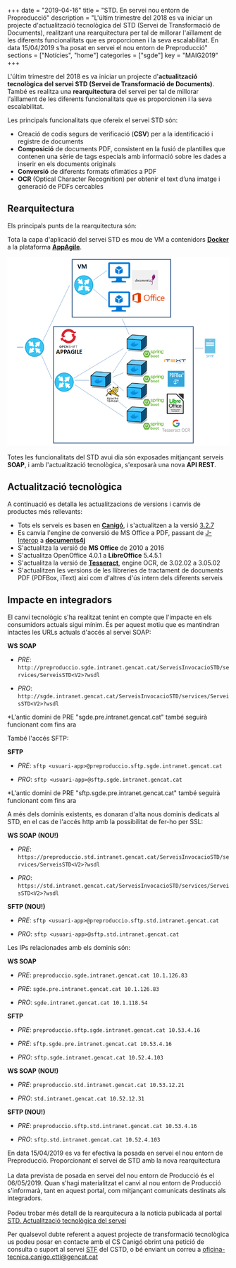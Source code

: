 +++
date        = "2019-04-16"
title       = "STD. En servei nou entorn de Proproducció"
description = "L'últim trimestre del 2018 es va iniciar un projecte d'actualització tecnològica del STD (Servei de Transformació de Documents), realitzant una rearquitectura per tal de millorar l'aïllament de les diferents funcionalitats que es proporcionen i la seva escalabilitat. En data 15/04/2019 s'ha posat en servei el nou entorn de Preproducció"
sections    = ["Notícies", "home"]
categories  = ["sgde"]
key         = "MAIG2019"
+++

L'últim trimestre del 2018 es va iniciar un projecte d'**actualització tecnològica del servei STD (Servei de Transformació de Documents)**. També es realitza una **rearquitectura** del servei per tal de millorar l'aïllament de les diferents funcionalitats que es proporcionen i la seva escalabilitat. 

Les principals funcionalitats que ofereix el servei STD són:

* Creació de codis segurs de verificació (**CSV**) per a la identificació i registre de documents
* **Composició** de documents PDF, consistent en la fusió de plantilles que contenen una sèrie de tags especials
amb informació sobre les dades a inserir en els documents originals
* **Conversió** de diferents formats ofimàtics a PDF
* **OCR** (Optical Character Recognition) per obtenir el text d’una imatge i generació de PDFs cercables

## Rearquitectura

Els principals punts de la rearquitectura són:

Tota la capa d'aplicació del servei STD es mou de VM a contenidors [**Docker**](https://canigo.ctti.gencat.cat/cloud/cataleg/#contenidors-docker) a la plataforma [**AppAgile**](https://canigo.ctti.gencat.cat/cloud/contenidors_appagile/).

![std2-arquitectura](/images/news/std2-arquitectura.PNG)

Totes les funcionalitats del STD avui dia són exposades mitjançant serveis **SOAP**, i amb l'actualització tecnològica, s'exposarà una nova **API REST**.

## Actualització tecnològica

A continuació es detalla les actualitzacions de versions i canvis de productes més rellevants:

* Tots els serveis es basen en [**Canigó**](https://canigo.ctti.gencat.cat/canigo/), i s'actualitzen a la versió [3.2.7](https://canigo.ctti.gencat.cat/canigo/roadmap/)
* Es canvia l'engine de conversió de MS Office a PDF, passant de [J-Interop](http://www.j-interop.org/) a [**documents4j**](https://documents4j.com/)
* S'actualitza la versió de **MS Office** de 2010 a 2016
* S'actualitza OpenOffice 4.0.1 a **LibreOffice** 5.4.5.1
* S'actualitza la versió de [**Tesseract**](https://opensource.google.com/projects/tesseract), engine OCR, de 3.02.02 a 3.05.02
* S'actualitzen les versions de les llibreries de tractament de documents PDF (PDFBox, iText) així com d'altres d'ús intern dels diferents serveis

## Impacte en integradors

El canvi tecnològic s'ha realitzat tenint en compte que l'impacte en els consumidors actuals sigui mínim. És per aquest motiu que es mantindran intactes les URLs actuals d'accés al servei SOAP:

**WS SOAP**

* _PRE_: ```http://preproduccio.sgde.intranet.gencat.cat/ServeisInvocacioSTD/services/ServeisSTD<V2>?wsdl```

* _PRO_: ```http://sgde.intranet.gencat.cat/ServeisInvocacioSTD/services/ServeisSTD<V2>?wsdl```

*L'antic domini de PRE "sgde.pre.intranet.gencat.cat" també seguirà funcionant com fins ara

També l'accés SFTP:

**SFTP**

* _PRE_: ```sftp <usuari-app>@preproduccio.sftp.sgde.intranet.gencat.cat```

* _PRO_: ```sftp <usuari-app>@sftp.sgde.intranet.gencat.cat```

*L'antic domini de PRE "sftp.sgde.pre.intranet.gencat.cat" també seguirà funcionant com fins ara

A més dels dominis existents, es donaran d'alta nous dominis dedicats al STD, en el cas de l'accés http amb la possibilitat de fer-ho per SSL:

**WS SOAP (NOU!)**

* _PRE_: ```https://preproduccio.std.intranet.gencat.cat/ServeisInvocacioSTD/services/ServeisSTD<V2>?wsdl```

* _PRO_: ```https://std.intranet.gencat.cat/ServeisInvocacioSTD/services/ServeisSTD<V2>?wsdl```

**SFTP (NOU!)**

* _PRE_: ```sftp <usuari-app>@preproduccio.sftp.std.intranet.gencat.cat```

* _PRO_: ```sftp <usuari-app>@sftp.std.intranet.gencat.cat```

Les IPs relacionades amb els dominis són:

**WS SOAP**

* _PRE_: ```preproduccio.sgde.intranet.gencat.cat 10.1.126.83```
* _PRE_: ```sgde.pre.intranet.gencat.cat 10.1.126.83```

* _PRO_: ```sgde.intranet.gencat.cat 10.1.118.54```

**SFTP**

* _PRE_: ```preproduccio.sftp.sgde.intranet.gencat.cat 10.53.4.16```
* _PRE_: ```sftp.sgde.pre.intranet.gencat.cat 10.53.4.16```

* _PRO_: ```sftp.sgde.intranet.gencat.cat 10.52.4.103```

**WS SOAP (NOU!)**

* _PRE_: ```preproduccio.std.intranet.gencat.cat 10.53.12.21```

* _PRO_: ```std.intranet.gencat.cat 10.52.12.31```

**SFTP (NOU!)**

* _PRE_: ```preproduccio.sftp.std.intranet.gencat.cat 10.53.4.16```

* _PRO_: ```sftp.std.intranet.gencat.cat 10.52.4.103```

En data 15/04/2019 es va fer efectiva la posada en servei el nou entorn de Preproducció. Proporcionant el servei de STD amb la nova rearquitectura
<br />
<br />
La data prevista de posada en servei del nou entorn de Producció és el 06/05/2019. Quan s'hagi materialitzat el canvi al nou entorn de Producció s'informarà, tant en aquest portal, com mitjançant comunicats destinats als integradors.
<br />
<br />
Podeu trobar més detall de la rearquitecura a la noticia publicada al portal [STD. Actualització tecnològica del servei](/noticies/2019-02-20-actualitzacio-tecnologica-std/)

Per qualsevol dubte referent a aquest projecte de transformació tecnològica us podeu posar en contacte amb el CS Canigó obrint una petició de consulta o suport al servei [STF](https://cstd.ctti.gencat.cat/jiracstd/projects/STF) del CSTD, o bé enviant un correu a [oficina-tecnica.canigo.ctti@gencat.cat](mailto:oficina-tecnica.canigo.ctti@gencat.cat)
